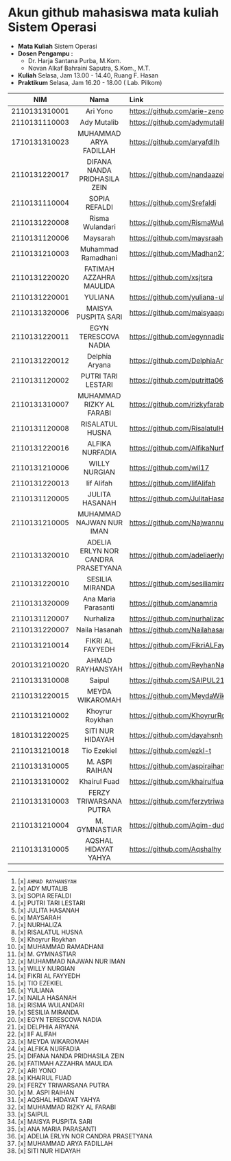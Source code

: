 # Akun github mahasiswa mata kuliah Sistem Operasi

- **Mata Kuliah** Sistem Operasi 
- **Dosen Pengampu :**
    - Dr. Harja Santana Purba, M.Kom.
    - Novan Alkaf Bahraini Saputra, S.Kom., M.T.
- **Kuliah** Selasa, Jam 13.00 - 14.40, Ruang F. Hasan
- **Praktikum** Selasa, Jam 16.20 - 18.00 ( Lab. Pilkom)


| NIM | Nama | Link | Repo Tugas Sistem Operasi |
| ----------- | :---------: | :---------- | ---------- |
| 2110131310001 | Ari Yono | https://github.com/arie-zeno | https://github.com/arie-zeno/Tugas_Sistem_Operasi |
| 2110131110003 | Ady Mutalib | https://github.com/adymutalib | https://github.com/adymutalib/Tugas_Sistem_Operasi |
| 1710131310023 | MUHAMMAD ARYA FADILLAH | https://github.com/aryafdllh | https://github.com/aryafdllh/Tugas_Sistem_Operasi |
| 2110131220017 | DIFANA NANDA PRIDHASILA ZEIN | https://github.com/nandaazein | https://github.com/nandaazein/Sistem-Operasi |
| 2110131110004 | SOPIA REFALDI | https://github.com/Srefaldi | https://github.com/Srefaldi/Tugas-Sistem-Operasi |
| 2110131220008 | Risma Wulandari | https://github.com/RismaWulandarii | https://github.com/RismaWulandarii/Tugas_Sistem_Operasi |
| 2110131120006 | Maysarah | https://github.com/maysraah | https://github.com/maysraah/Tugas_Sistem_Operasi |
| 2110131210003 | Muhammad Ramadhani | https://github.com/Madhan215 | https://github.com/Madhan215/Tugas_Sistem_Operasi |
| 2110131220020 | FATIMAH AZZAHRA MAULIDA | https://github.com/xsjtsra | https://github.com/xsjtsra/Tugas_Sistem_Operasi |
| 2110131220001 | YULIANA | https://github.com/yuliana-ulm | https://github.com/yuliana-ulm/Tugas_Sistem_Operasi |
| 2110131320006 | MAISYA PUSPITA SARI | https://github.com/maisyaapuspitaa | https://github.com/maisyaapuspitaa/TugasSistemOperasi |
| 2110131220011 | EGYN TERESCOVA NADIA | https://github.com/egynnadia | https://github.com/egynnadia/sistem_operasi |
| 2110131220012 | Delphia Aryana | https://github.com/DelphiaAryana | https://github.com/DelphiaAryana/Tugas_Sistem_Operasi |
| 2110131120002 | PUTRI TARI LESTARI | https://github.com/putritta06 | https://github.com/putritta06/my_repository/tree/master/SISTEM_OPERASI |
| 2110131310007 | MUHAMMAD RIZKY AL FARABI | https://github.com/rizkyfarabi03 | https://github.com/rizkyfarabi03/Tugas_Sistem_Operasi |
| 2110131120008 | RISALATUL HUSNA | https://github.com/RisalatulHusna | https://github.com/RisalatulHusna/Tugas_Sistem_Operasi.git |
| 2110131220016 | ALFIKA NURFADIA | https://github.com/AlfikaNurfadia | https://github.com/AlfikaNurfadia/Tugas_Sistem_Operasi |
| 2110131210006 | WILLY NURGIAN | https://github.com/wil17 | https://github.com/wil17/tugas_sistem_operasi_ |
| 2110131220013 | Iif Alifah | https://github.com/IifAlifah | https://github.com/IifAlifah/Tugas_Sistem_Operasi |
| 2110131120005 | JULITA HASANAH | https://github.com/JulitaHasanah | https://github.com/JulitaHasanah/Tugas_Sistem_Operasi |
| 2110131210005 | MUHAMMAD NAJWAN NUR IMAN | https://github.com/NajwannurIman | https://github.com/NajwannurIman/Sistem-Operasi |
| 2110131320010 | ADELIA ERLYN NOR CANDRA PRASETYANA | https://github.com/adeliaerlyn | https://github.com/adeliaerlyn/Tugas_Sistem_Operasi |
| 2110131220010 | SESILIA MIRANDA | https://github.com/sesiliamiranda | https://github.com/sesiliamiranda/Tugas_Sistem_Operasi |
| 2110131320009 | Ana Maria Parasanti | https://github.com/anamria | https://github.com/anamria/Sistem-Operasi |
| 2110131120007 | Nurhaliza | https://github.com/nurhalizach | https://github.com/nurhalizach/Tugas_Sistem_Operasi |
| 2110131220007 | Naila Hasanah | https://github.com/Nailahasanah | https://github.com/Nailahasanah/Tugas-Sistem-Operasi |
| 2110131210014 | FIKRI AL FAYYEDH | https://github.com/FikriALFayyedh | https://github.com/FikriALFayyedh/Tugas_Sistem_Operasi |
| 2010131210020 | AHMAD RAYHANSYAH | https://github.com/ReyhanNadie | https://github.com/ReyhanNadie/Tugas_Sistem_Operasi |
| 2110131310008 | Saipul | https://github.com/SAIPUL21/saipul | https://github.com/SAIPUL21/tugas_sistem_operasi |
| 2110131220015 | MEYDA WIKAROMAH | https://github.com/MeydaWikaromah | https://github.com/MeydaWikaromah/Tugas_Sistem_Operasi |
| 2110131210002 | Khoyrur Roykhan | https://github.com/KhoyrurRoykhan | https://github.com/KhoyrurRoykhan/Tugas_Sistem_Operasi |
| 1810131220025 | SITI NUR HIDAYAH | https://github.com/dayahsnh | https://github.com/dayahsnh/Tugas_Sistem_Operasi |
| 2110131210018 | Tio Ezekiel | https://github.com/ezkl-t | https://github.com/ezkl-t/Tugas_Sistem_Operasi |
| 2110131310005 | M. ASPI RAIHAN | https://github.com/aspiraihan12 | https://github.com/aspiraihan12/Tugas_Sistem_Operasi |
| 2110131310002 | Khairul Fuad | https://github.com/khairulfuad09 | https://github.com/khairulfuad09/Tugas_Sistem_Operasi |
| 2110131310003 | FERZY TRIWARSANA PUTRA | https://github.com/ferzytriwarsanaputra | https://github.com/ferzytriwarsanaputra/Tugas_Sistem_Operasi |
| 2110131210004 | M. GYMNASTIAR | https://github.com/Agim-dudu | https://github.com/Agim-dudu/Tugas_Sistem_Operasi |
| 2110131310005 | AQSHAL HIDAYAT YAHYA | https://github.com/Aqshalhy | https://github.com/Aqshalhy/SO-files |




---

1. [x] `AHMAD RAYHANSYAH` 
2. [x] ADY MUTALIB
3. [x] SOPIA REFALDI
4. [x] PUTRI TARI LESTARI
5. [x] JULITA HASANAH
6. [x] MAYSARAH 
7. [x] NURHALIZA
8. [x] RISALATUL HUSNA
9. [x] Khoyrur Roykhan
10. [x] MUHAMMAD RAMADHANI
11. [x] M. GYMNASTIAR
12. [x] MUHAMMAD NAJWAN NUR IMAN
13. [x] WILLY NURGIAN
14. [x] FIKRI AL FAYYEDH
15. [x] TIO EZEKIEL
16. [x] YULIANA
17. [x] NAILA HASANAH
18. [x] RISMA WULANDARI
19. [x] SESILIA MIRANDA
20. [x] EGYN TERESCOVA NADIA
21. [x] DELPHIA ARYANA
22. [x] IIF ALIFAH
23. [x] MEYDA WIKAROMAH
24. [x] ALFIKA NURFADIA
25. [x] DIFANA NANDA PRIDHASILA ZEIN
26. [x] FATIMAH AZZAHRA MAULIDA
27. [x] ARI YONO
28. [x] KHAIRUL FUAD
29. [x] FERZY TRIWARSANA PUTRA
30. [x] M. ASPI RAIHAN
31. [x] AQSHAL HIDAYAT YAHYA
32. [x] MUHAMMAD RIZKY AL FARABI
33. [x] SAIPUL
34. [x] MAISYA PUSPITA SARI
35. [x] ANA MARIA PARASANTI
36. [x] ADELIA ERLYN NOR CANDRA PRASETYANA
37. [x] MUHAMMAD ARYA FADILLAH
38. [x] SITI NUR HIDAYAH
